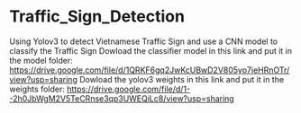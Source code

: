 # Traffic_Sign_Detection
Using Yolov3 to detect Vietnamese Traffic Sign and use a CNN model to classify the Traffic Sign
Dowload the classifier model in this link and put it in the model folder: https://drive.google.com/file/d/1QRKF6gq2JwKcUBwD2V805yo7jeHRnOTr/view?usp=sharing
Dowload the yolov3 weights in this link and put it in the weights folder: https://drive.google.com/file/d/1--2h0JbWgM2V5TeCRnse3qp3UWEQiLc8/view?usp=sharing
